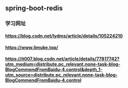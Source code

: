 ## spring-boot-redis
### 学习网址
#### https://blog.csdn.net/lydms/article/details/105224210
#### https://www.limuke.top/
#### https://it007.blog.csdn.net/article/details/77817742?utm_medium=distribute.pc_relevant.none-task-blog-BlogCommendFromBaidu-4.control&depth_1-utm_source=distribute.pc_relevant.none-task-blog-BlogCommendFromBaidu-4.control
